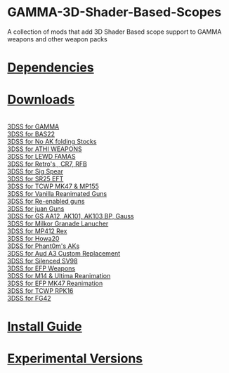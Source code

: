 # GAMMA-3D-Shader-Based-Scopes
A collection of mods that add 3D Shader Based scope support to GAMMA weapons and other weapon packs

<h1><u> Dependencies </u></h1>

<h1><u> Downloads </u></h1>

<br><a href="https://github.com/Redotix/3DSS-for-GAMMA/releases">3DSS for GAMMA</a>
<br><a href="url">3DSS for BAS22</a>
<br><a href="url">3DSS for No AK folding Stocks</a>
<br><a href="url">3DSS for ATHI WEAPONS</a>
<br><a href="url">3DSS for LEWD FAMAS</a>
<br><a href="url">3DSS for Retro's , CR7, RFB</a>
<br><a href="url">3DSS for Sig Spear</a>
<br><a href="url">3DSS for SR25 EFT</a>
<br><a href="url">3DSS for TCWP MK47 & MP155</a>
<br><a href="url">3DSS for Vanilla Reanimated Guns</a>
<br><a href="url">3DSS for Re-enabled guns</a>
<br><a href="url">3DSS for juan Guns</a>
<br><a href="url">3DSS for GS AA12, AK101, AK103 BP, Gauss</a>
<br><a href="url">3DSS for Milkor Granade Lanucher</a>
<br><a href="url">3DSS for MP412 Rex</a>
<br><a href="url">3DSS for Howa20</a>
<br><a href="url">3DSS for Phant0m's AKs</a>
<br><a href="url">3DSS for Aud A3 Custom Replacement</a>
<br><a href="url">3DSS for Silenced SV98</a>
<br><a href="url">3DSS for EFP Weapons</a>
<br><a href="url">3DSS for M14 & Ultima Reanimation</a>
<br><a href="url">3DSS for EFP MK47 Reanimation</a>
<br><a href="url">3DSS for TCWP RPK16</a>
<br><a href="url">3DSS for FG42</a>

<h1><u> Install Guide </u></h1>

<h1><u> Experimental Versions </u></h1>
